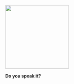 [<img src="http://s3.amazonaws.com/zedshaw.progmofo/bg.png" width="200">](http://programming-motherfucker.com)

**Do you speak it?**
